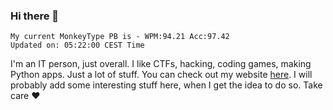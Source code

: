 ### Hi there 👋
<!-- PB START -->
```
My current MonkeyType PB is - WPM:94.21 Acc:97.42
Updated on: 05:22:00 CEST Time
```
<!-- PB END -->
I'm an IT person, just overall. I like CTFs, hacking, coding games, making Python apps. Just a lot of stuff.
You can check out my website [here](https://skill3472.github.io/).
I will probably add some interesting stuff here, when I get the idea to do so. Take care ❤️
